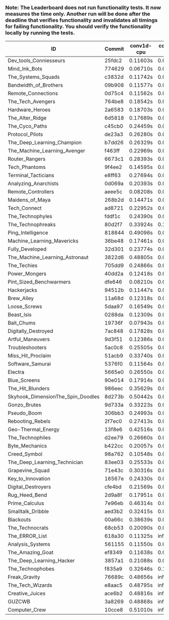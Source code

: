 ### Note: The Leaderboard does not run functionality tests. It now measures the time only. Another run will be done after the deadline that verifies functionality and invalidates all timings for failing functionality. You should verify the functionality locally by running the tests.

|ID|Commit|conv1d-cpu|conv1d-gpu|DWSPConv2D-gpu|gemm-gpu|avg|
|-|-|-|-|-|-|-|
|Dev_tools_Conniesseurs|25fdc2|0.11603s|0.04720s|3.01061s|1.81729s|1.24778s|
|Mind_Ink_Bots|774629|0.06710s|0.06346s|3.00648s|1.87880s|1.25396s|
|The_Systems_Squads|c3832d|0.11742s|0.04417s|3.02436s|1.86573s|1.26292s|
|Bandwidth_of_Brothers|09b908|0.11577s|0.06626s|2.99544s|1.88532s|1.26570s|
|Remote_Connections|0d75c4|0.11562s|0.04607s|3.06482s|1.88275s|1.27731s|
|The_Tech_Avengers|764be8|0.18542s|0.05861s|3.01553s|1.85095s|1.27763s|
|Hardware_Heroes|2a6583|0.18703s|0.06783s|2.99521s|1.87635s|1.28161s|
|The_Alter_Ridge|6d5818|0.17689s|0.09772s|3.00831s|1.88427s|1.29180s|
|The_Cyco_Paths|c45cb0|0.24459s|0.07526s|3.01104s|1.85862s|1.29738s|
|Protocol_Pilots|de23a3|0.26280s|0.06818s|3.01491s|1.85671s|1.30065s|
|The_Deep_Learning_Champion|b7dd26|0.26329s|0.07148s|3.00270s|1.89263s|1.30752s|
|The_Machine_Learning_Avenger|f463ff|0.22969s|0.06577s|3.00476s|1.93084s|1.30776s|
|Router_Rangers|6673c1|0.28393s|0.06982s|3.00377s|1.88469s|1.31055s|
|Tech_Phantoms|9f4ee2|0.14595s|0.08517s|3.01348s|2.00107s|1.31142s|
|Terminal_Tacticians|e8ff63|0.27694s|0.06537s|3.01803s|1.90219s|1.31563s|
|Analyzing_Anarchists|0d069a|0.20393s|0.04701s|2.99767s|2.01428s|1.31572s|
|Remote_Controllers|aeee5c|0.08208s|0.04695s|3.24715s|1.92231s|1.32462s|
|Maidens_of_Maya|268b2d|0.14471s|0.06422s|2.99994s|2.11601s|1.33122s|
|Tech_Connect|ad8721|0.22952s|0.06803s|3.00720s|2.03742s|1.33554s|
|The_Technophyles|fddf1c|0.24390s|0.04286s|3.16966s|1.92195s|1.34459s|
|The_Technophreaks|80d2f7|0.33924s|0.13900s|3.03331s|1.88669s|1.34956s|
|Ping_Intelligence|818844|0.49096s|0.05752s|3.02657s|1.91078s|1.37146s|
|Machine_Learning_Mavericks|36be48|0.17461s|0.07453s|3.03021s|2.20898s|1.37208s|
|Fully_Developed|32d301|0.23774s|0.06361s|3.00918s|2.21242s|1.38074s|
|The_Machine_Learning_Astronaut|3822d6|0.48805s|0.07360s|3.00951s|1.96064s|1.38295s|
|The_Techies|705dd9|0.24866s|0.07499s|3.00733s|2.20927s|1.38506s|
|Power_Mongers|40dd2a|0.12418s|0.05078s|3.34211s|2.02931s|1.38660s|
|Pint_Sized_Benchwarmers|dfe646|0.08210s|0.05576s|3.33142s|2.10484s|1.39353s|
|Hackerjacks|94512b|0.11447s|0.06422s|3.35714s|2.11403s|1.41246s|
|Brew_Alley|11a68d|0.12318s|0.05031s|3.34604s|2.13748s|1.41425s|
|Loose_Screws|5daa97|0.16549s|0.06686s|3.37285s|2.08038s|1.42140s|
|Beast_Isis|0288da|0.12309s|0.09356s|3.41454s|2.07712s|1.42707s|
|Bait_Chums|19736f|0.07943s|0.07105s|3.25144s|2.32655s|1.43212s|
|Digitally_Destroyed|7ac848|0.17828s|0.06768s|3.36217s|2.12637s|1.43362s|
|Artful_Maneuvers|9d3f51|0.12386s|0.07697s|3.37618s|2.19339s|1.44260s|
|Troubleshooters|5ac0c8|0.25505s|0.06339s|3.39782s|2.08610s|1.45059s|
|Miss_Hit_Proclaim|51acb9|0.33740s|0.07299s|3.35405s|2.06295s|1.45685s|
|Software_Samurai|5376f0|0.11564s|0.04591s|3.03187s|2.63423s|1.45691s|
|Electra|5665e0|0.26550s|0.06892s|3.37091s|2.13348s|1.45970s|
|Blue_Screens|90e014|0.17914s|0.06567s|3.36187s|2.26531s|1.46800s|
|The_Hit_Blunders|986eec|0.35629s|0.06450s|3.37229s|2.13878s|1.48296s|
|Skyhook_DimensionThe_Spin_Doodles|8d273b|0.50442s|0.06596s|3.02684s|2.35596s|1.48830s|
|Gonzo_Brutes|9d733a|0.33223s|0.04988s|3.48228s|2.11598s|1.49509s|
|Pseudo_Boom|306bb3|0.24993s|0.05056s|3.47099s|2.23694s|1.50211s|
|Rebooting_Rebels|2f7ec0|0.27413s|0.07026s|3.38351s|2.28169s|1.50240s|
|Geo-Thermal_Energy|13f8e6|0.42516s|0.07679s|3.35628s|2.15416s|1.50310s|
|The_Technophiles|d2ee79|0.26660s|0.04608s|2.99374s|2.79242s|1.52471s|
|Byte_Mechanics|b422cc|0.20057s|0.06748s|3.39292s|2.46444s|1.53135s|
|Creed_Symbol|98a762|0.10548s|0.05477s|3.68108s|2.34120s|1.54563s|
|The_Deep_Learning_Technician|83ee03|0.25533s|0.06558s|3.07075s|2.88437s|1.56901s|
|Grapevine_Squad|71e43c|0.30316s|0.07717s|3.71125s|2.31452s|1.60153s|
|Key_to_Innovation|16567e|0.24330s|0.05617s|3.75210s|2.40561s|1.61429s|
|Digital_Destroyers|cfe4bd|0.21569s|0.07523s|3.70444s|2.54583s|1.63530s|
|Rug_Heed_Bend|2d9a8f|0.17951s|0.06571s|3.68423s|2.63700s|1.64161s|
|Prime_Calculus|7e96eb|0.46314s|0.08647s|3.67939s|2.34963s|1.64466s|
|Smalltalk_Dribble|aed3b2|0.32415s|0.07695s|3.74929s|2.48381s|1.65855s|
|Blackouts|00a66c|0.38639s|0.07803s|3.80033s|2.73750s|1.75056s|
|The_Technocrats|68cb53|0.20090s|0.08459s|3.10550s|5.79502s|2.29650s|
|The_ERROR_List|618a30|0.11325s|infs|3.34978s|4.78409s|infs|
|Analysis_Systems|561155|0.11550s|0.04620s|infs|infs|infs|
|The_Amazing_Goat|ef8349|0.11638s|0.04654s|infs|1.95579s|infs|
|The_Deep_Learning_Hacker|3857a1|0.21088s|0.07202s|infs|2.03032s|infs|
|The_Technophobes|f835a9|0.32646s|0.18339s|infs|1.89764s|infs|
|Freak_Gravity|76689c|0.48656s|infs|infs|4.58362s|infs|
|The_Tech_Wizards|e8aac5|0.48795s|infs|infs|4.58711s|infs|
|Creative_Juices|ace6b2|0.48816s|infs|infs|4.57764s|infs|
|GUZCWB|3a8269|0.48868s|infs|infs|4.51678s|infs|
|Computer_Crew|10cce8|0.51010s|infs|infs|4.78935s|infs|
